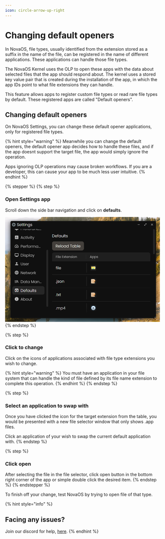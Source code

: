 ```yaml
---
icon: circle-arrow-up-right
---
```


# Changing default openers

In NovaOS, file types, usually identified from the extension stored as a suffix in the name of the file, can be registered in the name of different applications. These applications can handle those file types.

The NovaOS Kernel uses the OLP to open these apps with the data about selected files that the app should respond about. The kernel uses a stored key value pair that is created during the installation of the app, in which the app IDs point to what file extensions they can handle.

This feature allows apps to register custom file types or read rare file types by default. These registered apps are called "Default openers".

## Changing default openers

On NovaOS Settings, you can change these default opener applications, only for registered file types.&#x20;

{% hint style="warning" %}
Meanwhile you can change the default openers, the default opener app decides how to handle these files, and if the app doesnt support the target file, the app would simply ignore the operation.

Apps ignoring OLP operations may cause broken workflows. If you are a developer, this can cause your app to be much less user intuitive.
{% endhint %}



{% stepper %}
{% step %}
### Open Settings app

Scroll down the side bar navigation and click on **defaults**.

<img src="../../.gitbook/assets/image (6) (1).png" alt="" data-size="original">
{% endstep %}

{% step %}
### Click to change

Click on the icons of applications associated with file type extensions you wish to change.

{% hint style="warning" %}
You must have an application in your file system that can handle the kind of file defined by its file name extension to complete this operation.
{% endhint %}
{% endstep %}

{% step %}
### Select an application to swap with

Once you have clicked the icon for the target extension from the table, you would be presented with a new file selector window that only shows .app files.

Click an application of your wish to swap the current default application with.
{% endstep %}

{% step %}
### Click open

After selecting the file in the file selector, click open button in the bottom right corner of the app or simple double click the desired item.
{% endstep %}
{% endstepper %}

To finish off your change, test NovaOS by trying to open file of that type.

{% hint style="info" %}
## Facing any issues?

Join our discord for help, [here](https://discord.gg/NhC8N2Mxta).
{% endhint %}
